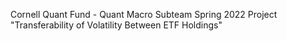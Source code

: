 Cornell Quant Fund - Quant Macro Subteam Spring 2022 Project "Transferability of Volatility Between ETF Holdings"
